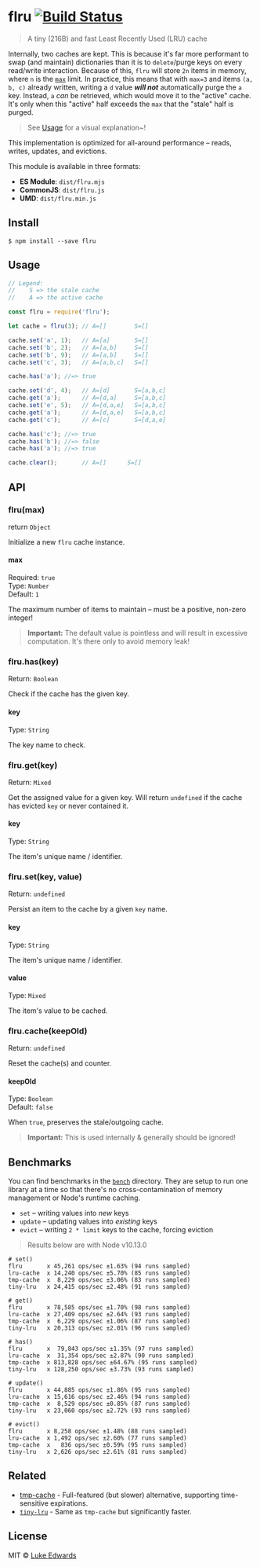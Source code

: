 # flru [![Build Status](https://travis-ci.org/lukeed/flru.svg?branch=master)](https://travis-ci.org/lukeed/flru)

> A tiny (216B) and fast Least Recently Used (LRU) cache

Internally, two caches are kept. This is because it's far more performant to swap (and maintain) dictionaries than it is to `delete`/purge keys on every read/write interaction. Because of this, `flru` will store `2n` items in memory, where `n` is the [`max`](#max) limit. In practice, this means that with `max=3` and items `(a, b, c)` already written, writing a `d` value ***will not*** automatically purge the `a` key. Instead, `a` _can_ be retrieved, which would move it to the "active" cache. It's only when this "active" half exceeds the `max` that the "stale" half is purged.

> See [Usage](#Usage) for a visual explanation~!

This implementation is optimized for all-around performance – reads, writes, updates, and evictions.


This module is available in three formats:

* **ES Module**: `dist/flru.mjs`
* **CommonJS**: `dist/flru.js`
* **UMD**: `dist/flru.min.js`


## Install

```
$ npm install --save flru
```


## Usage

```js
// Legend:
//    S => the stale cache
//    A => the active cache

const flru = require('flru');

let cache = flru(3); // A=[]        S=[]

cache.set('a', 1);   // A=[a]       S=[]
cache.set('b', 2);   // A=[a,b]     S=[]
cache.set('b', 9);   // A=[a,b]     S=[]
cache.set('c', 3);   // A=[a,b,c]   S=[]

cache.has('a'); //=> true

cache.set('d', 4);   // A=[d]       S=[a,b,c]
cache.get('a');      // A=[d,a]     S=[a,b,c]
cache.set('e', 5);   // A=[d,a,e]   S=[a,b,c]
cache.get('a');      // A=[d,a,e]   S=[a,b,c]
cache.get('c');      // A=[c]       S=[d,a,e]

cache.has('c'); //=> true
cache.has('b'); //=> false
cache.has('a'); //=> true

cache.clear();       // A=[]      S=[]
```


## API

### flru(max)
return `Object`

Initialize a new `flru` cache instance.

#### max
Required: `true`<br>
Type: `Number`<br>
Default: `1`

The maximum number of items to maintain – must be a positive, non-zero integer!

> **Important:** The default value is pointless and will result in excessive computation. It's there only to avoid memory leak!


### flru.has(key)
Return: `Boolean`

Check if the cache has the given key.

#### key
Type: `String`

The key name to check.


### flru.get(key)
Return: `Mixed`

Get the assigned value for a given key. Will return `undefined` if the cache has evicted `key` or never contained it.

#### key
Type: `String`

The item's unique name / identifier.


### flru.set(key, value)
Return: `undefined`

Persist an item to the cache by a given `key` name.

#### key
Type: `String`

The item's unique name / identifier.

#### value
Type: `Mixed`

The item's value to be cached.


### flru.cache(keepOld)
Return: `undefined`

Reset the cache(s) and counter.

#### keepOld
Type: `Boolean`<br>
Default: `false`

When `true`, preserves the stale/outgoing cache.

> **Important:** This is used internally & generally should be ignored!


## Benchmarks

You can find benchmarks in the [`bench`]() directory. They are setup to run one library at a time so that there's no cross-contamination of memory management or Node's runtime caching.

* `set` – writing values into _new_ keys
* `update` – updating values into _existing_ keys
* `evict` – writing `2 * limit` keys to the cache, forcing eviction

> Results below are with Node v10.13.0

```
# set()
flru       x 45,261 ops/sec ±1.63% (94 runs sampled)
lru-cache  x 14,240 ops/sec ±5.70% (85 runs sampled)
tmp-cache  x  8,229 ops/sec ±3.06% (83 runs sampled)
tiny-lru   x 24,415 ops/sec ±2.48% (91 runs sampled)

# get()
flru       x 78,585 ops/sec ±1.70% (98 runs sampled)
lru-cache  x 27,409 ops/sec ±2.64% (93 runs sampled)
tmp-cache  x  6,229 ops/sec ±1.06% (87 runs sampled)
tiny-lru   x 20,313 ops/sec ±2.01% (96 runs sampled)

# has()
flru       x  79,843 ops/sec ±1.35% (97 runs sampled)
lru-cache  x  31,354 ops/sec ±2.87% (90 runs sampled)
tmp-cache  x 813,828 ops/sec ±64.67% (95 runs sampled)
tiny-lru   x 128,250 ops/sec ±3.73% (93 runs sampled)

# update()
flru       x 44,885 ops/sec ±1.86% (95 runs sampled)
lru-cache  x 15,616 ops/sec ±2.46% (94 runs sampled)
tmp-cache  x  8,529 ops/sec ±0.85% (87 runs sampled)
tiny-lru   x 23,060 ops/sec ±2.72% (93 runs sampled)

# evict()
flru       x 8,258 ops/sec ±1.48% (88 runs sampled)
lru-cache  x 1,492 ops/sec ±2.60% (77 runs sampled)
tmp-cache  x   836 ops/sec ±0.59% (95 runs sampled)
tiny-lru   x 2,626 ops/sec ±2.61% (81 runs sampled)
```


## Related

- [tmp-cache](https://github.com/lukeed/tmp-cache) - Full-featured (but slower) alternative, supporting time-sensitive expirations.
- [`tiny-lru`](https://github.com/avoidwork/tiny-lru) - Same as `tmp-cache` but significantly faster.


## License

MIT © [Luke Edwards](https://lukeed.com)
